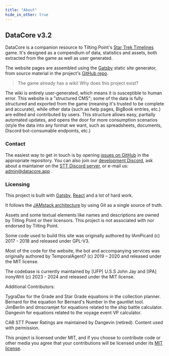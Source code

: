 ```yaml
---
title: "About"
hide_in_other: true
---
```


## DataCore v3.2

DataCore is a companion resource to Tilting Point's [Star Trek Timelines](https://www.tiltingpoint.com/games/star-trek-timelines/) game. It's designed as a compendium of data, statistics and assets, both extracted from the game as well as user generated.

The website pages are assembled using the [Gatsby](https://www.gatsbyjs.org/) static site generator, from source material in the project's [GitHub repo](https://github.com/stt-datacore/).

> The game already has a wiki! Why does this project exist?

The wiki is entirely user-generated, which means it is susceptible to human error. This website is a "structured CMS"; some of the data is fully structured and exported from the game (meaning it's trusted to be complete and accurate), while other data (such as help pages, BigBook entries, etc.) are edited and contributed by users. This structure allows easy, partially automated updates, and opens the door for more consumption scenarios (style the data into any format we want, such as spreadsheets, documents, Discord bot-consumable endpoints, etc.)

### Contact

The easiest way to get in touch is by opening [issues on GitHub](https://github.com/stt-datacore/) in the appropriate repository. You can also join our [development Discord](https://discord.gg/2SY8W7Aeme), ask about a maintainer on the [STT Discord server](https://discord.gg/8Du7ZtJ), or e-mail us: admin@datacore.app .

### Licensing

This project is built with [Gatsby](https://www.gatsbyjs.org/), [React](https://reactjs.org/) and a lot of hard work.

It follows the [JAMstack architecture](https://jamstack.org) by using Git as a single source of truth.

Assets and some textual elements like names and descriptions are owned by Tilting Point or their licensors. This project is not associated with nor endorsed by Tilting Point.

Some code used to build this site was originally authored by IAmPicard (c) 2017 - 2018 and released under GPL-V3.

Most of the code for the website, the bot and accompanying services was originally authored by TemporalAgent7 (c) 2019 – 2020 and released under the MIT license.

The codebase is currently maintained by \[UFP\] U.S.S John Jay and \[IPA\] ironyWrit (c) 2023 - 2024 and released under the MIT license.

Additional Contributors:

TygraDax for the Grade and Star Grade equations in the collection planner.
Bernard for the equation for Bernard's Number in the gauntlet tool.
JimBerlin and dmscramjet for equations related to the ship battle calculator.
Dangevin for equations related to the voyage event VP calculator.

CAB STT Power Ratings are maintained by Dangevin (retired). Content used with permission.

This project is licensed under MIT, and if you choose to contribute code or other media you agree that your contributions will be licensed under its [MIT license](https://github.com/stt-datacore/website/blob/master/LICENSE).